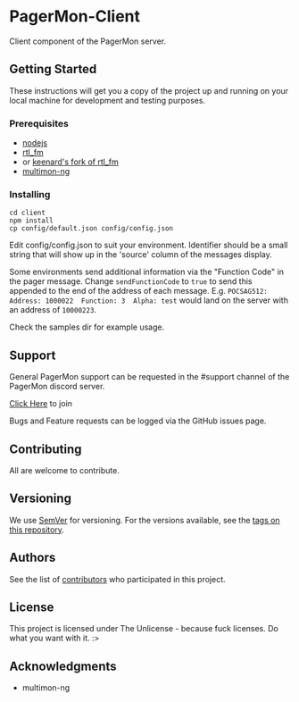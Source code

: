 # PagerMon-Client

Client component of the PagerMon server.

## Getting Started

These instructions will get you a copy of the project up and running on your local machine for development and testing purposes.

### Prerequisites

* [nodejs](https://nodejs.org/)
* [rtl_fm](https://github.com/osmocom/rtl-sdr)
* or [keenard's fork of rtl_fm](https://github.com/keenerd/rtl-sdr)
* [multimon-ng](https://github.com/EliasOenal/multimon-ng)

### Installing

```
cd client
npm install
cp config/default.json config/config.json
```

Edit config/config.json to suit your environment. Identifier should be a small string that will show up in the 'source' column of the messages display.

Some environments send additional information via the "Function Code" in the pager message. Change `sendFunctionCode` to `true` to send this appended to the end of the address of each message. E.g. `POCSAG512: Address: 1000022  Function: 3  Alpha: test` would land on the server with an address of `10000223`.

Check the samples dir for example usage.

## Support 

General PagerMon support can be requested in the #support channel of the PagerMon discord server.

[Click Here](https://discord.gg/3VK7gSD) to join

Bugs and Feature requests can be logged via the GitHub issues page. 

## Contributing

All are welcome to contribute.

## Versioning

We use [SemVer](http://semver.org/) for versioning. For the versions available, see the [tags on this repository](https://github.com/davidmckenzie/pagermon/tags). 

## Authors

See the list of [contributors](https://github.com/davidmckenzie/pagermon/contributors) who participated in this project.

## License

This project is licensed under The Unlicense - because fuck licenses. Do what you want with it. :>

## Acknowledgments

* multimon-ng
